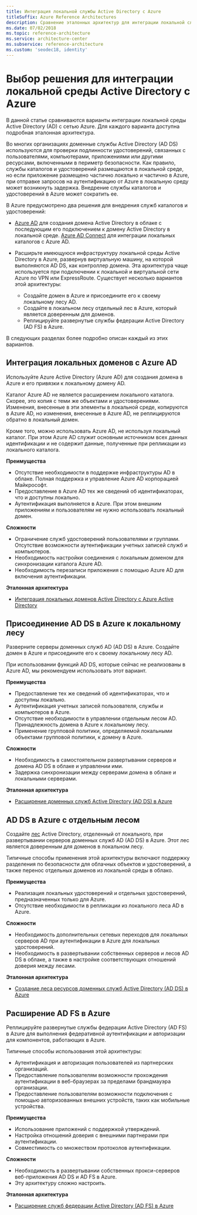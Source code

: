 ```yaml
---
title: Интеграция локальной службы Active Directory с Azure
titleSuffix: Azure Reference Architectures
description: Сравнение эталонных архитектур для интеграции локальной службы Active Directory с Azure.
ms.date: 07/02/2018
ms.topic: reference-architecture
ms.service: architecture-center
ms.subservice: reference-architecture
ms.custom: 'seodec18, identity'
---
```


# <a name="choose-a-solution-for-integrating-on-premises-active-directory-with-azure"></a>Выбор решения для интеграции локальной среды Active Directory с Azure

В данной статье сравниваются варианты интеграции локальной среды Active Directory (AD) с сетью Azure. Для каждого варианта доступна подробная эталонная архитектура.

Во многих организациях доменные службы Active Directory (AD DS) используются для проверки подлинности удостоверений, связанных с пользователями, компьютерами, приложениями или другими ресурсами, включенными в периметр безопасности. Как правило, службы каталогов и удостоверений размещаются в локальной среде, но если приложение размещено частично локально и частично в Azure, при отправке запросов на аутентификацию от Azure в локальную среду может возникнуть задержка. Внедрение службы каталогов и удостоверений в Azure может сократить ее.

В Azure предусмотрено два решения для внедрения служб каталогов и удостоверений:

- [Azure AD][azure-active-directory] для создания домена Active Directory в облаке c последующим его подключением к домену Active Directory в локальной среде. [Azure AD Connect][azure-ad-connect] для интеграции локальных каталогов с Azure AD.

- Расширьте имеющуюся инфраструктуру локальной среды Active Directory в Azure, развернув виртуальную машину, на которой выполняются AD DS, как контроллер домена. Эта архитектура чаще используется при подключении к локальной и виртуальной сети Azure по VPN или ExpressRoute. Существует несколько вариантов этой архитектуры:

  - Создайте домен в Azure и присоедините его к своему локальному лесу AD.
  - Создайте в локальном лесу отдельный лес в Azure, который является доверенным для доменов.
  - Реплицируйте развернутые службы федерации Active Directory (AD FS) в Azure.

В следующих разделах более подробно описан каждый из этих вариантов.

## <a name="integrate-your-on-premises-domains-with-azure-ad"></a>Интеграция локальных доменов с Azure AD

Используйте Azure Active Directory (Azure AD) для создания домена в Azure и его привязки к локальному домену AD.

Каталог Azure AD не является расширением локального каталога. Скорее, это копия с теми же объектами и удостоверениями. Изменения, внесенные в эти элементы в локальной среде, копируются в Azure AD, но изменения, внесенные в Azure AD, не реплицируются обратно в локальный домен.

Кроме того, можно использовать Azure AD, не используя локальный каталог. При этом Azure AD служит основным источником всех данных идентификации и не содержит данные, полученные при репликации из локального каталога.

**Преимущества**

- Отсутствие необходимости в поддержке инфраструктуры AD в облаке. Полная поддержка и управление Azure AD корпорацией Майкрософт.
- Предоставление в Azure AD тех же сведений об идентификаторах, что и доступны локально.
- Аутентификация выполняется в Azure. При этом внешним приложениям и пользователям не нужно использовать локальный домен.

**Сложности**

- Ограничение служб удостоверений пользователями и группами. Отсутствие возможности аутентификации учетных записей служб и компьютеров.
- Необходимость настройки соединения с локальным доменом для синхронизации каталога Azure AD.
- Необходимость перезаписи приложения с помощью Azure AD для включения аутентификации.

**Эталонная архитектура**

- [Интеграция локальных доменов Active Directory с Azure Active Directory][aad]

## <a name="ad-ds-in-azure-joined-to-an-on-premises-forest"></a>Присоединение AD DS в Azure к локальному лесу

Разверните серверы доменных служб AD (AD DS) в Azure. Создайте домен в Azure и присоедините его к своему локальному лесу AD.

При использовании функций AD DS, которые сейчас не реализованы в Azure AD, мы рекомендуем использовать этот вариант.

**Преимущества**

- Предоставление тех же сведений об идентификаторах, что и доступны локально.
- Аутентификация учетных записей пользователя, службы и компьютеров в Azure.
- Отсутствие необходимости в управлении отдельным лесом AD. Принадлежность домена в Azure к локальному лесу.
- Применение групповой политики, определяемой локальными объектами групповой политики, к домену в Azure.

**Сложности**

- Необходимость в самостоятельном развертывании серверов и домена AD DS в облаке и управлении ими.
- Задержка синхронизации между серверами домена в облаке и локальными серверами.

**Эталонная архитектура**

- [Расширение доменных служб Active Directory (AD DS) в Azure][ad-ds]

## <a name="ad-ds-in-azure-with-a-separate-forest"></a>AD DS в Azure с отдельным лесом

Создайте [лес][ad-forest-defn] Active Directory, отделенный от локального, при развертывании серверов доменных служб AD (AD DS) в Azure. Этот лес является доверенным для доменов в локальном лесу.

Типичные способы применения этой архитектуры включают поддержку разделения по безопасности для облачных объектов и удостоверений, а также перенос отдельных доменов из локальной среды в облако.

**Преимущества**

- Реализация локальных удостоверений и отдельных удостоверений, предназначенных только для Azure.
- Отсутствие необходимости в репликации из локального леса AD в Azure.

**Сложности**

- Необходимость дополнительных сетевых переходов для локальных серверов AD при аутентификации в Azure для локальных удостоверений.
- Необходимость в развертывании собственных серверов и лесов AD DS в облаке, а также в настройке соответствующих отношений доверия между лесами.

**Эталонная архитектура**

- [Создание леса ресурсов доменных служб Active Directory (AD DS) в Azure][ad-ds-forest]

## <a name="extend-ad-fs-to-azure"></a>Расширение AD FS в Azure

Реплицируйте развернутые службы федерации Active Directory (AD FS) в Azure для выполнения федеративной аутентификации и авторизации для компонентов, работающих в Azure.

Типичные способы использования этой архитектуры:

- Аутентификация и авторизация пользователей из партнерских организаций.
- Предоставление пользователям возможности прохождения аутентификации в веб-браузерах за пределами брандмауэра организации.
- Предоставление пользователям возможности подключения с помощью авторизованных внешних устройств, таких как мобильные устройства.

**Преимущества**

- Использование приложений с поддержкой утверждений.
- Настройка отношений доверия с внешними партнерами при аутентификации.
- Совместимость со множеством протоколов аутентификации.

**Сложности**

- Необходимость в развертывании собственных прокси-серверов веб-приложения AD DS и AD FS в Azure.
- Эту архитектуру сложно настроить.

**Эталонная архитектура**

- [Расширение служб федерации Active Directory (AD FS) в Azure][adfs]

<!-- links -->

[aad]: ./azure-ad.md
[ad-ds]: ./adds-extend-domain.md
[ad-ds-forest]: ./adds-forest.md
[ad-forest-defn]: /windows/desktop/AD/forests
[adfs]: ./adfs.md

[azure-active-directory]: /azure/active-directory-domain-services/active-directory-ds-overview
[azure-ad-connect]: /azure/active-directory/hybrid/whatis-hybrid-identity
